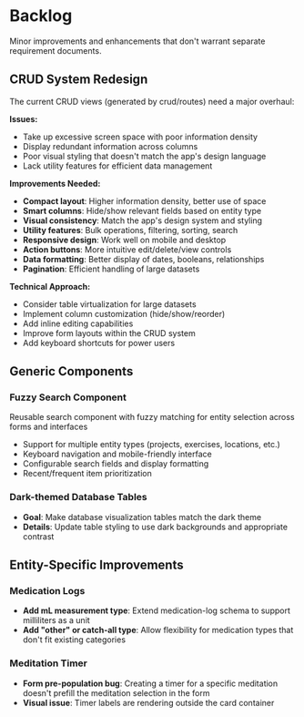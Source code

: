 # Backlog

Minor improvements and enhancements that don't warrant separate requirement documents.

## CRUD System Redesign
The current CRUD views (generated by crud/routes) need a major overhaul:

**Issues:**
- Take up excessive screen space with poor information density
- Display redundant information across columns  
- Poor visual styling that doesn't match the app's design language
- Lack utility features for efficient data management

**Improvements Needed:**
- **Compact layout**: Higher information density, better use of space
- **Smart columns**: Hide/show relevant fields based on entity type
- **Visual consistency**: Match the app's design system and styling
- **Utility features**: Bulk operations, filtering, sorting, search
- **Responsive design**: Work well on mobile and desktop
- **Action buttons**: More intuitive edit/delete/view controls
- **Data formatting**: Better display of dates, booleans, relationships
- **Pagination**: Efficient handling of large datasets

**Technical Approach:**
- Consider table virtualization for large datasets
- Implement column customization (hide/show/reorder)
- Add inline editing capabilities
- Improve form layouts within the CRUD system
- Add keyboard shortcuts for power users

## Generic Components

### Fuzzy Search Component
Reusable search component with fuzzy matching for entity selection across forms and interfaces
- Support for multiple entity types (projects, exercises, locations, etc.)
- Keyboard navigation and mobile-friendly interface
- Configurable search fields and display formatting
- Recent/frequent item prioritization

### Dark-themed Database Tables
- **Goal**: Make database visualization tables match the dark theme
- **Details**: Update table styling to use dark backgrounds and appropriate contrast

## Entity-Specific Improvements

### Medication Logs
- **Add mL measurement type**: Extend medication-log schema to support milliliters as a unit
- **Add "other" or catch-all type**: Allow flexibility for medication types that don't fit existing categories

### Meditation Timer
- **Form pre-population bug**: Creating a timer for a specific meditation doesn't prefill the meditation selection in the form
- **Visual issue**: Timer labels are rendering outside the card container

